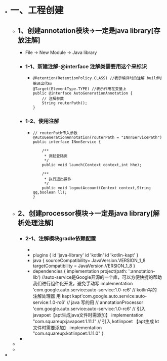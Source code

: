 - # 一、工程创建
	- ## 1、创建annotation模块->一定是java library[存放注解]
		- File -> New Module -> Java library
		- ### 1-1、新建注解-@interface 注解类需要用这个来标识
			- ```
			  @Retention(RetentionPolicy.CLASS) //表示编译时的注解 build时编译出代码
			  @Target(ElementType.TYPE) //表示作用在变量上
			  public @interface AutoGenerationAnnotation {
			      // 注解参数
			      String routerPath();
			  }
			  ```
		- ### 1-2、使用注解
			- ```
			  // routerPath传入参数
			  @AutoGenerationAnnotation(routerPath = "INnnServicePath")
			  public interface INnnService {
			  
			      /**
			       * 调起登陆页
			       */
			      public void launch(Context context,int hhe);
			  
			      /**
			       * 执行退出操作
			       */
			      public void logoutAccount(Context context,String qq,boolean ll);
			  }
			  ```
	- ## 2、创建processor模块->一定是java library[解析处理注解]
		- ### 2-1、注解模块gradle依赖配置
			-
			- plugins {
			    id 'java-library'
			    id 'kotlin'
			    id 'kotlin-kapt'
			  }
			- java {
			    sourceCompatibility= JavaVersion.VERSION_1_8
			    targetCompatibility = JavaVersion.VERSION_1_8
			  }
			- dependencies {
			    implementation project(path: ':annotation-lib')
			    //auto-service是Google开源的一个库，可以方便快捷的帮助我们进行组件化开发，避免手动写
			    implementation 'com.google.auto.service:auto-service:1.0-rc6'
			    // kotlin写的 注解处理器 用 kapt
			    kapt'com.google.auto.service:auto-service:1.0-rc6'
			    // java 写的用
			  //    annotationProcessor 'com.google.auto.service:auto-service:1.0-rc6'
			    // 引入javapoet【apt生成java文件时需添加】
			    implementation "com.squareup:javapoet:1.11.1"
			    // 引入 kotlinpoet 【apt生成 kt文件时需要添加】
			    implementation "com.squareup:kotlinpoet:1.11.0"
			  }
		-
	-
	-
-